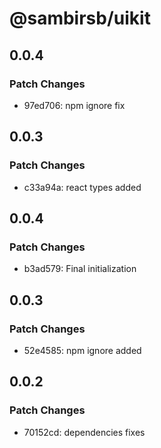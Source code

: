 # @sambirsb/uikit

## 0.0.4

### Patch Changes

- 97ed706: npm ignore fix

## 0.0.3

### Patch Changes

- c33a94a: react types added

## 0.0.4

### Patch Changes

- b3ad579: Final initialization

## 0.0.3

### Patch Changes

- 52e4585: npm ignore added

## 0.0.2

### Patch Changes

- 70152cd: dependencies fixes
